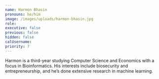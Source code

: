 ```yaml
---
name: Harmon Bhasin
pronouns: he/him
image: /images/uploads/harmon-bhasin.jpg
role:
executive: false
previous: false
hidden: false
calUsername:
priority: 7
---
```


Harmon is a third-year studying Computer Science and Economics with a focus in Bioinformatics. His interests include biosecurity and entrepreneurship, and he’s done extensive research in machine learning.
